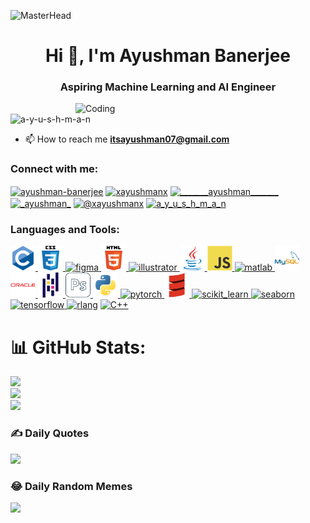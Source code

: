 ![MasterHead](https://64.media.tumblr.com/0870408ef69639327475f93f665ac490/92c7bc6db974c4d5-ab/s1280x1920/867979c9a1d803b0d13ff8cdc7393fcf33c84511.gifv)
<h1 align="center">Hi 👋, I'm Ayushman Banerjee</h1>
<h3 align="center">Aspiring Machine Learning and AI Engineer</h3>
<img align="right" alt="Coding" width="400" src="https://c.tenor.com/rePDfDWO3XoAAAAd/hacking.gif">

<p align="left"> <img src="https://komarev.com/ghpvc/?username=a-y-u-s-h-m-a-n&label=Profile%20views&color=0e75b6&style=flat" alt="a-y-u-s-h-m-a-n" /> </p>

- 📫 How to reach me **itsayushman07@gmail.com**

<h3 align="left">Connect with me:</h3>
<p align="left">
<a href="https://linkedin.com/in/ayushman-banerjee" target="blank"><img align="center" src="https://raw.githubusercontent.com/rahuldkjain/github-profile-readme-generator/master/src/images/icons/Social/linked-in-alt.svg" alt="ayushman-banerjee" height="30" width="40" /></a>
<a href="https://kaggle.com/xayushmanx" target="blank"><img align="center" src="https://raw.githubusercontent.com/rahuldkjain/github-profile-readme-generator/master/src/images/icons/Social/kaggle.svg" alt="xayushmanx" height="30" width="40" /></a>
<a href="https://instagram.com/_______ayushman_______" target="blank"><img align="center" src="https://raw.githubusercontent.com/rahuldkjain/github-profile-readme-generator/master/src/images/icons/Social/instagram.svg" alt="_______ayushman_______" height="30" width="40" /></a>
<a href="https://www.behance.net/_ayushman_" target="blank"><img align="center" src="https://raw.githubusercontent.com/rahuldkjain/github-profile-readme-generator/master/src/images/icons/Social/behance.svg" alt="_ayushman_" height="30" width="40" /></a>
<a href="https://hashnode.com/@xayushmanx" target="blank"><img align="center" src="https://raw.githubusercontent.com/rahuldkjain/github-profile-readme-generator/master/src/images/icons/Social/hashnode.svg" alt="@xayushmanx" height="30" width="40" /></a>
<a href="https://www.hackerrank.com/a_y_u_s_h_m_a_n" target="blank"><img align="center" src="https://raw.githubusercontent.com/rahuldkjain/github-profile-readme-generator/master/src/images/icons/Social/hackerrank.svg" alt="a_y_u_s_h_m_a_n" height="30" width="40" /></a>
</p>

<h3 align="left">Languages and Tools:</h3>
<p align="left"> <a href="https://www.cprogramming.com/" target="_blank" rel="noreferrer"> <img src="https://raw.githubusercontent.com/devicons/devicon/master/icons/c/c-original.svg" alt="c" width="40" height="40"/> </a> <a href="https://www.w3schools.com/css/" target="_blank" rel="noreferrer"> <img src="https://raw.githubusercontent.com/devicons/devicon/master/icons/css3/css3-original-wordmark.svg" alt="css3" width="40" height="40"/> </a> <a href="https://www.figma.com/" target="_blank" rel="noreferrer"> <img src="https://www.vectorlogo.zone/logos/figma/figma-icon.svg" alt="figma" width="40" height="40"/> </a> <a href="https://www.w3.org/html/" target="_blank" rel="noreferrer"> <img src="https://raw.githubusercontent.com/devicons/devicon/master/icons/html5/html5-original-wordmark.svg" alt="html5" width="40" height="40"/> </a> <a href="https://www.adobe.com/in/products/illustrator.html" target="_blank" rel="noreferrer"> <img src="https://www.vectorlogo.zone/logos/adobe_illustrator/adobe_illustrator-icon.svg" alt="illustrator" width="40" height="40"/> </a> <a href="https://www.java.com" target="_blank" rel="noreferrer"> <img src="https://raw.githubusercontent.com/devicons/devicon/master/icons/java/java-original.svg" alt="java" width="40" height="40"/> </a> <a href="https://developer.mozilla.org/en-US/docs/Web/JavaScript" target="_blank" rel="noreferrer"> <img src="https://raw.githubusercontent.com/devicons/devicon/master/icons/javascript/javascript-original.svg" alt="javascript" width="40" height="40"/> </a> <a href="https://www.mathworks.com/" target="_blank" rel="noreferrer"> <img src="https://upload.wikimedia.org/wikipedia/commons/2/21/Matlab_Logo.png" alt="matlab" width="40" height="40"/> </a> <a href="https://www.mysql.com/" target="_blank" rel="noreferrer"> <img src="https://raw.githubusercontent.com/devicons/devicon/master/icons/mysql/mysql-original-wordmark.svg" alt="mysql" width="40" height="40"/> </a> <a href="https://www.oracle.com/" target="_blank" rel="noreferrer"> <img src="https://raw.githubusercontent.com/devicons/devicon/master/icons/oracle/oracle-original.svg" alt="oracle" width="40" height="40"/> </a> <a href="https://pandas.pydata.org/" target="_blank" rel="noreferrer"> <img src="https://raw.githubusercontent.com/devicons/devicon/2ae2a900d2f041da66e950e4d48052658d850630/icons/pandas/pandas-original.svg" alt="pandas" width="40" height="40"/> </a> <a href="https://www.photoshop.com/en" target="_blank" rel="noreferrer"> <img src="https://raw.githubusercontent.com/devicons/devicon/master/icons/photoshop/photoshop-line.svg" alt="photoshop" width="40" height="40"/> </a> <a href="https://www.python.org" target="_blank" rel="noreferrer"> <img src="https://raw.githubusercontent.com/devicons/devicon/master/icons/python/python-original.svg" alt="python" width="40" height="40"/> </a> <a href="https://pytorch.org/" target="_blank" rel="noreferrer"> <img src="https://www.vectorlogo.zone/logos/pytorch/pytorch-icon.svg" alt="pytorch" width="40" height="40"/> </a> <a href="https://www.scala-lang.org" target="_blank" rel="noreferrer"> <img src="https://raw.githubusercontent.com/devicons/devicon/master/icons/scala/scala-original.svg" alt="scala" width="40" height="40"/> </a> <a href="https://scikit-learn.org/" target="_blank" rel="noreferrer"> <img src="https://upload.wikimedia.org/wikipedia/commons/0/05/Scikit_learn_logo_small.svg" alt="scikit_learn" width="40" height="40"/> </a> <a href="https://seaborn.pydata.org/" target="_blank" rel="noreferrer"> <img src="https://seaborn.pydata.org/_images/logo-mark-lightbg.svg" alt="seaborn" width="40" height="40"/> </a> <a href="https://www.tensorflow.org" target="_blank" rel="noreferrer"> <img src="https://www.vectorlogo.zone/logos/tensorflow/tensorflow-icon.svg" alt="tensorflow" width="40" height="40"/> </a> <a href="https://www.r-project.org/" target="_blank" rel="noreferrer"><img src="https://raw.githubusercontent.com/danielcranney/readme-generator/main/public/icons/skills/rlang-colored.svg" width="36" height="36" alt="rlang" /></a> <a href="https://docs.microsoft.com/en-us/cpp/?view=msvc-170" target="_blank" rel="noreferrer"><img src="https://raw.githubusercontent.com/danielcranney/readme-generator/main/public/icons/skills/cplusplus-colored.svg" width="36" height="36" alt="C++" /> </a> </p>

# 📊 GitHub Stats:
![](https://github-readme-stats.vercel.app/api?username=a-y-u-s-h-m-a-n&theme=midnight-purple&hide_border=false&include_all_commits=false&count_private=false)<br/>
![](https://github-readme-streak-stats.herokuapp.com/?user=a-y-u-s-h-m-a-n&theme=midnight-purple&hide_border=false)<br/>
![](https://github-readme-stats.vercel.app/api/top-langs/?username=a-y-u-s-h-m-a-n&theme=midnight-purple&hide_border=false&include_all_commits=false&count_private=false&layout=compact)

### ✍️ Daily Quotes
![](https://quotes-github-readme.vercel.app/api?type=horizontal&theme=radical)

### 😂 Daily Random Memes
<img src='https://randommeme-five.vercel.app/' style="height: 400px;"/>
